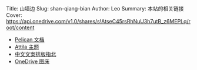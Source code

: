 Title: 山墙边
Slug: shan-qiang-bian
Author: Leo
Summary: 本站的相关链接
Cover: https://api.onedrive.com/v1.0/shares/s!AtseC45rsRhNuU3h7utB_z6MEPLq/root/content

- [Pelican 文档](https://docs.getpelican.com/en/latest/index.html)
- [Attila 主题](https://github.com/arulrajnet/attila)
- [中文文案排版指北](https://www.w3cschool.cn/vgprrs/)
- [OneDrive 图床](https://harrisoff.github.io/onedrive-image-hosting)